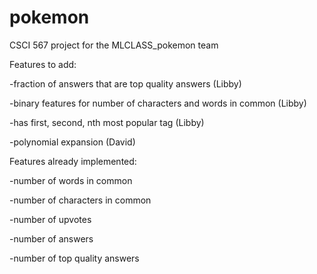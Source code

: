 # pokemon
CSCI 567 project for the MLCLASS_pokemon team

Features to add:

-fraction of answers that are top quality answers (Libby)

-binary features for number of characters and words in common (Libby)

-has first, second, nth most popular tag (Libby)

-polynomial expansion (David)

Features already implemented:

-number of words in common

-number of characters in common

-number of upvotes

-number of answers

-number of top quality answers
